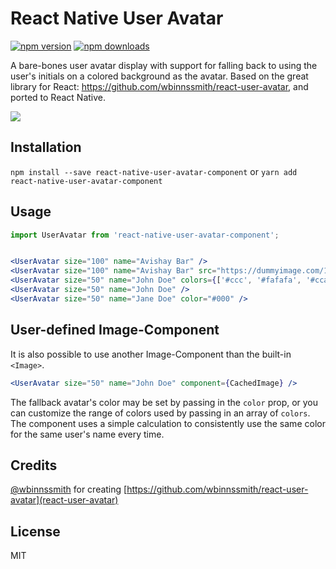 # React Native User Avatar

[![npm version](https://img.shields.io/npm/v/react-native-user-avatar-component.svg?style=flat-square)](https://www.npmjs.com/package/react-native-user-avatar-component)
[![npm downloads](https://img.shields.io/npm/dm/react-native-user-avatar-component.svg?style=flat-square)](https://www.npmjs.com/package/react-native-user-avatar-component)

A bare-bones user avatar display with support for falling back to using the user's initials on a colored background as the avatar.
Based on the great library for React: https://github.com/wbinnssmith/react-user-avatar, and ported to React Native.

![](http://i.imgur.com/LJjK9cl.png)

## Installation

`npm install --save react-native-user-avatar-component` or `yarn add react-native-user-avatar-component`

## Usage

```jsx
import UserAvatar from 'react-native-user-avatar-component';


<UserAvatar size="100" name="Avishay Bar" />
<UserAvatar size="100" name="Avishay Bar" src="https://dummyimage.com/100x100/000/fff" />
<UserAvatar size="50" name="John Doe" colors={['#ccc', '#fafafa', '#ccaabb']}/>
<UserAvatar size="50" name="John Doe" />
<UserAvatar size="50" name="Jane Doe" color="#000" />
```

## User-defined Image-Component

It is also possible to use another Image-Component than the built-in `<Image>`.

```jsx
<UserAvatar size="50" name="John Doe" component={CachedImage} />
```

The fallback avatar's color may be set by passing in the `color` prop, or you can customize the range of colors
used by passing in an array of `colors`. The component uses a simple calculation to consistently use the same
color for the same user's name every time.

## Credits

[@wbinnssmith](https://github.com/wbinnssmith/) for creating [https://github.com/wbinnssmith/react-user-avatar](react-user-avatar)

## License

MIT
